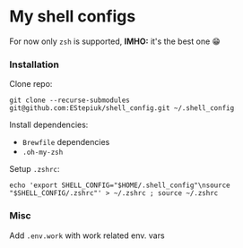 # My shell configs

For now only `zsh` is supported, **IMHO:** it's the best one 😁

### Installation

Clone repo:

```shell
git clone --recurse-submodules git@github.com:EStepiuk/shell_config.git ~/.shell_config
```

Install dependencies:

* `Brewfile` dependencies
* `.oh-my-zsh`

Setup `.zshrc`:

```shell
echo 'export SHELL_CONFIG="$HOME/.shell_config"\nsource "$SHELL_CONFIG/.zshrc"' > ~/.zshrc ; source ~/.zshrc
```

### Misc
Add `.env.work` with work related env. vars
